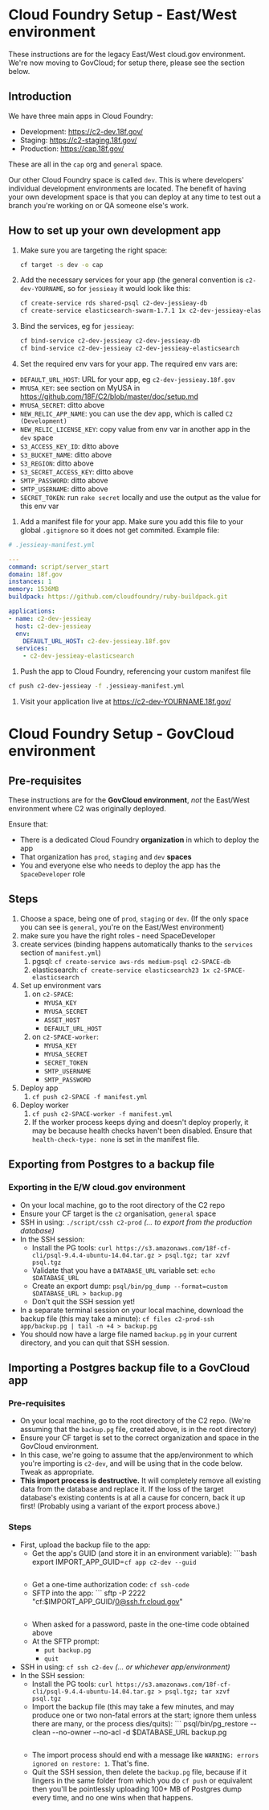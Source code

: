 # Cloud Foundry Setup - East/West environment

These instructions are for the legacy East/West cloud.gov environment.
We're now moving to GovCloud; for setup there, please see the section below.

## Introduction

We have three main apps in Cloud Foundry:

- Development: https://c2-dev.18f.gov/
- Staging: https://c2-staging.18f.gov/
- Production: https://cap.18f.gov/

These are all in the `cap` org and `general` space.

Our other Cloud Foundry space is called `dev`. This is where developers'
individual development environments are located. The benefit of having your own
development space is that you can deploy at any time to test out a branch you're
working on or QA someone else's work.

## How to set up your own development app

1. Make sure you are targeting the right space:

    ```bash
    cf target -s dev -o cap
    ```

1. Add the necessary services for your app (the general convention is
   `c2-dev-YOURNAME`, so for `jessieay` it would look like this:

    ```bash
    cf create-service rds shared-psql c2-dev-jessieay-db
    cf create-service elasticsearch-swarm-1.7.1 1x c2-dev-jessieay-elasticsearch
    ```
1. Bind the services, eg for `jessieay`:

   ```bash
   cf bind-service c2-dev-jessieay c2-dev-jessieay-db
   cf bind-service c2-dev-jessieay c2-dev-jessieay-elasticsearch
   ```

1. Set the required env vars for your app. The required env vars are:

  - `DEFAULT_URL_HOST`: URL for your app, eg `c2-dev-jessieay.18f.gov`
  - `MYUSA_KEY`: see section on MyUSA in https://github.com/18F/C2/blob/master/doc/setup.md
  - `MYUSA_SECRET`: ditto above
  - `NEW_RELIC_APP_NAME`: you can use the dev app, which is called `C2 (Development)`
  - `NEW_RELIC_LICENSE_KEY`: copy value from env var in another app in the `dev` space
  - `S3_ACCESS_KEY_ID`: ditto above
  - `S3_BUCKET_NAME`: ditto above
  - `S3_REGION`: ditto above
  - `S3_SECRET_ACCESS_KEY`: ditto above
  - `SMTP_PASSWORD`: ditto above
  - `SMTP_USERNAME`: ditto above
  - `SECRET_TOKEN`: run `rake secret` locally and use the output as the value for this env var

1. Add a manifest file for your app. Make sure you add this file to your global
   `.gitignore` so it does not get commited. Example file:

  ```yml
  # .jessieay-manifest.yml

  ---
  command: script/server_start
  domain: 18f.gov
  instances: 1
  memory: 1536MB
  buildpack: https://github.com/cloudfoundry/ruby-buildpack.git

  applications:
  - name: c2-dev-jessieay
    host: c2-dev-jessieay
    env:
      DEFAULT_URL_HOST: c2-dev-jessieay.18f.gov
    services:
      - c2-dev-jessieay-elasticsearch
  ```

1. Push the app to Cloud Foundry, referencing your custom manifest file

  ```bash
  cf push c2-dev-jessieay -f .jessieay-manifest.yml
  ```

1. Visit your application live at https://c2-dev-YOURNAME.18f.gov/


# Cloud Foundry Setup - GovCloud environment

## Pre-requisites

These instructions are for the **GovCloud environment**, _not_ the
East/West environment where C2 was originally deployed.

Ensure that:

 - There is a dedicated Cloud Foundry **organization** in which to deploy the app
 - That organization has `prod`, `staging` and `dev` **spaces**
 - You and everyone else who needs to deploy the app has the `SpaceDeveloper` role

## Steps

 1. Choose a space, being one of `prod`, `staging` or `dev`. (If the only
    space you can see is `general`, you're on the East/West environment)
 1. make sure you have the right roles - need SpaceDeveloper
 1. create services (binding happens automatically thanks to the `services`
    section of `manifest.yml`)
    1. pgsql: `cf create-service aws-rds medium-psql c2-SPACE-db`
    1. elasticsearch: `cf create-service elasticsearch23 1x c2-SPACE-elasticsearch`
 1. Set up environment vars
    1. on `c2-SPACE`:
        - `MYUSA_KEY`
        - `MYUSA_SECRET`
        - `ASSET_HOST`
        - `DEFAULT_URL_HOST`
    1. on `c2-SPACE-worker`:
        - `MYUSA_KEY`
        - `MYUSA_SECRET`
        - `SECRET_TOKEN`
        - `SMTP_USERNAME`
        - `SMTP_PASSWORD`
 1. Deploy app
    1. `cf push c2-SPACE -f manifest.yml`
 1. Deploy worker
    1. `cf push c2-SPACE-worker -f manifest.yml`
    1. If the worker process keeps dying and doesn't deploy properly, it may
       be because health checks haven't been disabled. Ensure that
       `health-check-type: none` is set in the manifest file.

## Exporting from Postgres to a backup file

### Exporting in the E/W cloud.gov environment

 - On your local machine, go to the root directory of the C2 repo
 - Ensure your CF target is the `c2` organisation, `general` space
 - SSH in using: `./script/cssh c2-prod` _(... to export from the 
   production database)_
 - In the SSH session:
    - Install the PG tools: `curl https://s3.amazonaws.com/18f-cf-cli/psql-9.4.4-ubuntu-14.04.tar.gz > psql.tgz; tar xzvf psql.tgz`
    - Validate that you have a `DATABASE_URL` variable set: 
      `echo $DATABASE_URL`
    - Create an export dump: `psql/bin/pg_dump --format=custom $DATABASE_URL > backup.pg`
    - Don't quit the SSH session yet!
 - In a separate terminal session on your local machine, download the
   backup file (this may take a minute): 
   `cf files c2-prod-ssh app/backup.pg | tail -n +4 > backup.pg`
 - You should now have a large file named `backup.pg` in your current
   directory, and you can quit that SSH session.

## Importing a Postgres backup file to a GovCloud app

### Pre-requisites

 - On your local machine, go to the root directory of the C2 repo. 
   (We're assuming that the `backup.pg` file, created above, is in the root directory)
 - Ensure your CF target is set to the correct organization and space in
   the GovCloud environment.
 - In this case, we're going to assume that the app/environment to which
   you're importing is `c2-dev`, and will be using that in the code below.
   Tweak as appropriate.
 - **This import process is destructive.** It will completely remove all
   existing data from the database and replace it. If the loss of the target
   database's existing contents is at all a cause for concern, back it up
   first! (Probably using a variant of the export process above.)

### Steps

 - First, upload the backup file to the app:
    - Get the app's GUID (and store it in an environment variable): ```bash
        export IMPORT_APP_GUID=`cf app c2-dev --guid`
      ```
    - Get a one-time authorization code: `cf ssh-code`
    - SFTP into the app: ```
      sftp -P 2222 "cf:$IMPORT_APP_GUID/0@ssh.fr.cloud.gov"
      ```
    - When asked for a password, paste in the one-time code obtained above
    - At the SFTP prompt:
      - `put backup.pg`
      - `quit`
 - SSH in using: `cf ssh c2-dev` _(... or whichever app/environment)_
 - In the SSH session:
    - Install the PG tools: `curl https://s3.amazonaws.com/18f-cf-cli/psql-9.4.4-ubuntu-14.04.tar.gz > psql.tgz; tar xzvf psql.tgz`
    - Import the backup file (this may take a few minutes, and may
      produce one or two non-fatal errors at the start; ignore them unless
      there are many, or the process dies/quits): ```
        psql/bin/pg_restore --clean --no-owner --no-acl -d $DATABASE_URL backup.pg
      ```
    - The import process should end with a message like `WARNING: errors ignored on restore: 1`. That's fine.
    - Quit the SSH session, then delete the `backup.pg` file, because if it
      lingers in the same folder from which you do `cf push` or equivalent
      then you'll be pointlessly uploading 100+ MB of Postgres dump every
      time, and no one wins when that happens.

